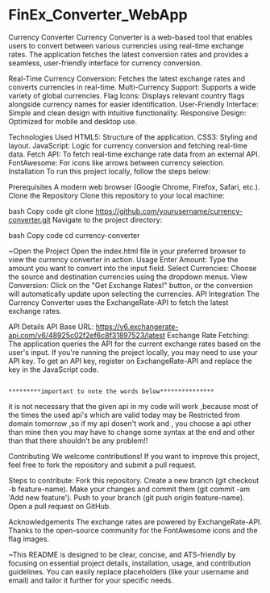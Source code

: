 # FinEx_Converter_WebApp
Currency Converter
Currency Converter is a web-based tool that enables users to convert between various currencies using real-time exchange rates. The application fetches the latest conversion rates and provides a seamless, user-friendly interface for currency conversion.


Real-Time Currency Conversion: Fetches the latest exchange rates and converts currencies in real-time.
Multi-Currency Support: Supports a wide variety of global currencies.
Flag Icons: Displays relevant country flags alongside currency names for easier identification.
User-Friendly Interface: Simple and clean design with intuitive functionality.
Responsive Design: Optimized for mobile and desktop use.

Technologies Used
HTML5: Structure of the application.
CSS3: Styling and layout.
JavaScript: Logic for currency conversion and fetching real-time data.
Fetch API: To fetch real-time exchange rate data from an external API.
FontAwesome: For icons like arrows between currency selection.
Installation
To run this project locally, follow the steps below:

Prerequisites
A modern web browser (Google Chrome, Firefox, Safari, etc.).
Clone the Repository
Clone this repository to your local machine:

bash
Copy code
git clone https://github.com/yourusername/currency-converter.git
Navigate to the project directory:

bash
Copy code
cd currency-converter

~Open the Project
Open the index.html file in your preferred browser to view the currency converter in action.
Usage
Enter Amount: Type the amount you want to convert into the input field.
Select Currencies: Choose the source and destination currencies using the dropdown menus.
View Conversion: Click on the "Get Exchange Rates!" button, or the conversion will automatically update upon selecting the currencies.
API Integration
The Currency Converter uses the ExchangeRate-API to fetch the latest exchange rates.

API Details
API Base URL: https://v6.exchangerate-api.com/v6/48925c02f2ef6c8f31897523/latest
Exchange Rate Fetching: The application queries the API for the current exchange rates based on the user's input.
If you're running the project locally, you may need to use your API key. To get an API key, register on ExchangeRate-API and replace the key in the JavaScript code.

                                                         *********important to note the words below***************
it is not necessary that the given api in my code will work ,because most of the times the used api's which are valid today may be Restricted from domain tomorrow ,so if my api dosen't work and , you choose a api  other than mine then you may have to change some syntax  at the end and other than that  there shouldn't be any problem!!

Contributing
We welcome contributions! If you want to improve this project, feel free to fork the repository and submit a pull request.

Steps to contribute:
Fork this repository.
Create a new branch (git checkout -b feature-name).
Make your changes and commit them (git commit -am 'Add new feature').
Push to your branch (git push origin feature-name).
Open a pull request on GitHub.

Acknowledgements
The exchange rates are powered by ExchangeRate-API.
Thanks to the open-source community for the FontAwesome icons and the flag images.

~This README is designed to be clear, concise, and ATS-friendly by focusing on essential project details, installation, usage, and contribution guidelines. You can easily replace placeholders (like your username and email) and tailor it further for your specific needs.







